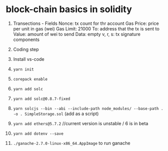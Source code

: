 # block-chain basics in solidity

1) Transections - Fields
  Nonce: tx count for thr account
  Gas Price: price per unit in gas (wei)
  Gas Limit: 21000
  To: address that the tx is sent to 
  Value: amount of wei to send
  Data: empty
  v, r, s: tx signature components

2) Coding step
  1)  Install vs-code
  2)  ``` yarn init ```
  3)  ``` corepack enable ```
  4)  ``` yarn add solc ```
  5)  ``` yarn add solc@0.8.7-fixed ```
  6)  ``` yarn solcjs --bin --abi --include-path node_modules/ --base-path . -o . SimpleStorage.sol ``` (add as a script)
  7)  ``` yarn add ethers@5.7.2 ``` //current version is unstable / 6 is in beta
  8)  ``` yarn add dotenv --save ```
  9)  ``` ./ganache-2.7.0-linux-x86_64.AppImage ``` to run ganache
